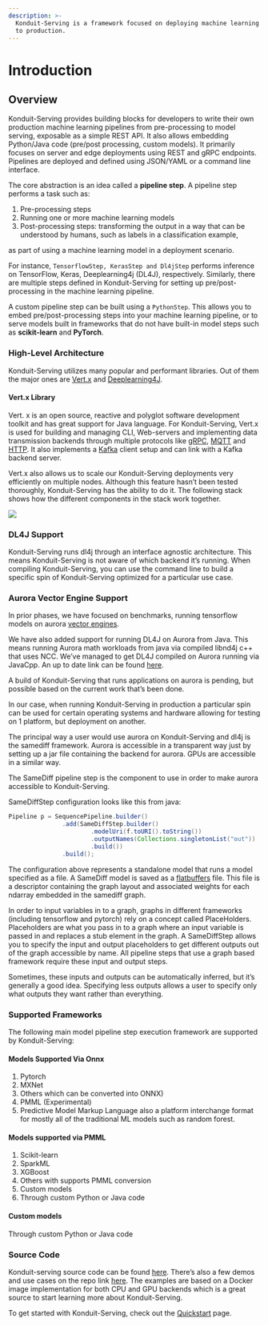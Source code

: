 ```yaml
---
description: >-
  Konduit-Serving is a framework focused on deploying machine learning pipelines
  to production.
---
```


# Introduction

## Overview

Konduit-Serving provides building blocks for developers to write their own production machine learning pipelines from pre-processing to model serving, exposable as a simple REST API. It also allows embedding Python/Java code \(pre/post processing, custom models\). It primarily focuses on server and edge deployments using REST and gRPC endpoints. Pipelines are deployed and defined using JSON/YAML or a command line interface.

The core abstraction is an idea called a **pipeline step**. A pipeline step performs a task such as:

1. Pre-processing steps
2. Running one or more machine learning models
3. Post-processing steps: transforming the output in a way that can be understood by humans, such as labels in a classification example,

as part of using a machine learning model in a deployment scenario.

For instance, `TensorflowStep, KerasStep and Dl4jStep` performs inference on TensorFlow, Keras, Deeplearning4j \(DL4J\), respectively. Similarly, there are multiple steps defined in Konduit-Serving for setting up pre/post-processing in the machine learning pipeline.

A custom pipeline step can be built using a `PythonStep`. This allows you to embed pre/post-processing steps into your machine learning pipeline, or to serve models built in frameworks that do not have built-in model steps such as **scikit-learn** and **PyTorch**.

### **High-Level Architecture**

Konduit-Serving utilizes many popular and performant libraries. Out of them the major ones are [Vert.x](https://vertx.io/) and [Deeplearning4J](https://deeplearning4j.org/). 

#### **Vert.x Library**

Vert. x is an open source, reactive and polyglot software development toolkit and has great support for Java language. For Konduit-Serving, Vert.x is used for building and managing CLI, Web-servers and implementing data transmission backends through multiple protocols like [gRPC](https://en.wikipedia.org/wiki/GRPC), [MQTT](https://en.wikipedia.org/wiki/MQTT) and [HTTP](https://en.wikipedia.org/wiki/Hypertext_Transfer_Protocol). It also implements a [Kafka](https://kafka.apache.org/) client setup and can link with a Kafka backend server. 

Vert.x also allows us to scale our Konduit-Serving deployments very efficiently on multiple nodes. Although this feature hasn’t been tested thoroughly, Konduit-Serving has the ability to do it. The following stack shows how the different components in the stack work together.

![](https://docs.google.com/drawings/u/2/d/sWyHSpGIxUFD7erZvfIL7nw/image?w=477&h=327&rev=199&ac=1&parent=1pghi_Njn8fb-rcy9nOwCivozE5-CUEkbvq0vyDYCibc)

### **DL4J Support**

Konduit-Serving runs dl4j through an interface agnostic architecture. This means Konduit-Serving is not aware of which  backend it’s running. When compiling Konduit-Serving, you can use the command line to build a specific spin of Konduit-Serving optimized for a particular use case.

### Aurora Vector Engine Support

In prior phases, we have focused on benchmarks, running tensorflow models on aurora [vector engines](https://www.nec.com/en/global/solutions/hpc/sx/vector_engine.html).

We have also added support for running DL4J on Aurora from Java. This means running Aurora math workloads from java via compiled libnd4j c++ that uses NCC. We’ve managed to get DL4J compiled on Aurora running via JavaCpp. An up to date link can be found [here](https://github.com/KonduitAI/deeplearning4j/wiki/Current-Build-Status-On-Aurora).

A build of Konduit-Serving that runs applications on aurora is pending, but possible based on the current work that’s been done.



In our case, when running Konduit-Serving in production  a particular spin can be used for certain operating systems and hardware allowing for testing on 1 platform, but deployment on another.

The principal way a user would use aurora on Konduit-Serving and dl4j is the samediff framework. Aurora is accessible in a transparent way just by setting up a jar file containing the backend for aurora. GPUs are accessible in a similar way.

The SameDiff pipeline step is the component to use in order to make aurora accessible to Konduit-Serving. 

SameDiffStep configuration looks like this from java:

```java
Pipeline p = SequencePipeline.builder()
               .add(SameDiffStep.builder()
                       .modelUri(f.toURI().toString())
                       .outputNames(Collections.singletonList("out"))
                       .build())
               .build();
```

The configuration above represents a standalone model that runs a model specified as a file. A SameDiff model is saved as a [flatbuffers](https://google.github.io/flatbuffers/) file. This file is a descriptor containing the graph layout and associated weights for each ndarray embedded in the samediff graph.

In order to input variables in to a graph, graphs in different frameworks \(including tensorflow and pytorch\) rely on a concept called PlaceHolders. Placeholders are what you pass in to a graph where an input variable is passed in and replaces a stub element in the graph. A SameDiffStep allows you to specify the input and output placeholders to get different outputs out of the graph accessible by name. All pipeline steps that use a graph based framework require these input and output steps.

Sometimes, these inputs and outputs can be automatically inferred, but it’s generally a good idea. Specifying less outputs allows a user to specify only what outputs they want rather than everything.

### Supported Frameworks

The following main model pipeline step execution framework are supported by Konduit-Serving:

#### **Models Supported Via Onnx**

1. Pytorch
2. MXNet
3. Others which can be converted into ONNX\)
4. PMML \(Experimental\)
5. Predictive Model Markup Language also a platform interchange format for mostly all of the traditional ML models such as random forest.

#### Models supported via PMML

1. Scikit-learn
2. SparkML
3. XGBoost
4. Others with supports PMML conversion
5. Custom models
6. Through custom Python or Java code

#### **Custom models**

Through custom Python or Java code

### **Source Code**

Konduit-serving source code can be found [here](https://github.com/KonduitAI/konduit-serving). There’s also a few demos and use cases on the repo link [here](https://github.com/KonduitAI/nec-sra-workshop). The examples are based on a Docker image implementation for both CPU and GPU backends which is a great source to start learning more about Konduit-Serving.

To get started with Konduit-Serving, check out the [Quickstart](quickstart/) page.

